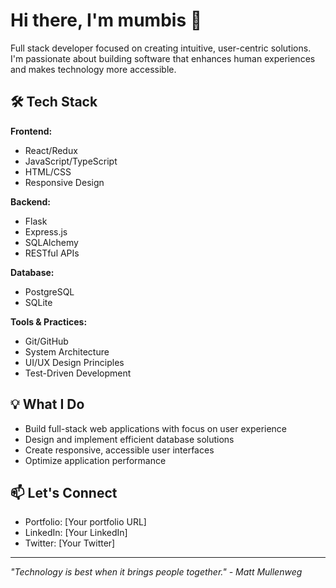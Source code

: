 # Hi there, I'm mumbis 👋

Full stack developer focused on creating intuitive, user-centric solutions. I'm passionate about building software that enhances human experiences and makes technology more accessible.

## 🛠️ Tech Stack

**Frontend:**
- React/Redux
- JavaScript/TypeScript
- HTML/CSS
- Responsive Design

**Backend:**
- Flask
- Express.js
- SQLAlchemy
- RESTful APIs

**Database:**
- PostgreSQL
- SQLite

**Tools & Practices:**
- Git/GitHub
- System Architecture
- UI/UX Design Principles
- Test-Driven Development

## 💡 What I Do
- Build full-stack web applications with focus on user experience
- Design and implement efficient database solutions
- Create responsive, accessible user interfaces
- Optimize application performance

## 📫 Let's Connect
- Portfolio: [Your portfolio URL]
- LinkedIn: [Your LinkedIn]
- Twitter: [Your Twitter]

---
*"Technology is best when it brings people together." - Matt Mullenweg*
